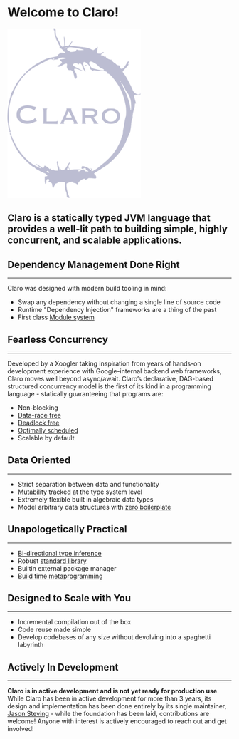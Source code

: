 # Welcome to Claro!

<img id="claro-logo" width=300 src="./images/ClaroLogoFromArrivalHeptapodOfferWeapon-transparentBackground.png">

## Claro is a statically typed JVM language that provides a well-lit path to building simple, highly concurrent, and scalable applications.

## Dependency Management Done Right
---
Claro was designed with modern build tooling in mind:
- Swap any dependency without changing a single line of source code
- Runtime "Dependency Injection" frameworks are a thing of the past
- First class [Module system](module_system/module_system.generated_docs.md)
## Fearless Concurrency
---
Developed by a Xoogler taking inspiration from years of hands-on development experience with Google-internal backend web
frameworks, Claro moves well beyond async/await. Claro’s declarative, DAG-based structured concurrency model is the 
first of its kind in a programming language - statically guaranteeing that programs are:
- Non-blocking
- [Data-race free](./guaranteed_data_race_free/guaranteed_data_race_free.generated_docs.md)
- [Deadlock free](./guaranteed_deadlock_free.md)
- [Optimally scheduled](./graph_procedures/graph_procedures.generated_docs.md)
- Scalable by default
## Data Oriented
---
- Strict separation between data and functionality
- [Mutability](static_typing/builtin_colls/builtin_collections.generated_docs.md#mutability) tracked at the type system level
- Extremely flexible built in algebraic data types
- Model arbitrary data structures with [zero boilerplate](static_typing/builtin_colls/builtin_collections.generated_docs.md#ad-hoc-declarations)
## Unapologetically Practical
---
- [Bi-directional type inference](type_inference/type_inference.generated_docs.md)
- Robust [standard library](stdlib/default_modules/default_modules.generated_docs.md)
- Builtin external package manager
- [Build time metaprogramming](metaprogramming/metaprogramming.generated_docs.md)
## Designed to Scale with You
---
- Incremental compilation out of the box
- Code reuse made simple
- Develop codebases of any size without devolving into a spaghetti labyrinth
## Actively In Development
---


<div class="warning">

**Claro is in active development and is not yet ready for production use**. While Claro has been in active development 
for more than 3 years, its design and implementation has been done entirely by its single maintainer, 
<a href="https://www.linkedin.com/in/jasonsteving/" target="_blank">Jason Steving</a> - while the foundation has been 
laid, contributions are welcome! Anyone with interest is actively encouraged to reach out and get involved!
</div>
